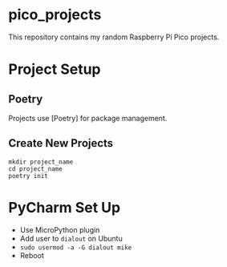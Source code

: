 # pico_projects

This repository contains my random Raspberry Pi Pico projects.

# Project Setup

## Poetry

Projects use [Poetry] for package management.

## Create New Projects

```shell
mkdir project_name
cd project_name
poetry init
```

# PyCharm Set Up

- Use MicroPython plugin
- Add user to `dialout` on Ubuntu
 - `sudo usermod -a -G dialout mike` 
 - Reboot
